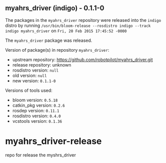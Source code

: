 ## myahrs_driver (indigo) - 0.1.1-0

The packages in the `myahrs_driver` repository were released into the `indigo` distro by running `/usr/bin/bloom-release --rosdistro indigo --track indigo myahrs_driver` on `Fri, 20 Feb 2015 17:45:52 -0000`

The `myahrs_driver` package was released.

Version of package(s) in repository `myahrs_driver`:
- upstream repository: https://github.com/robotpilot/myahrs_driver.git
- release repository: unknown
- rosdistro version: `null`
- old version: `null`
- new version: `0.1.1-0`

Versions of tools used:
- bloom version: `0.5.18`
- catkin_pkg version: `0.2.6`
- rosdep version: `0.11.1`
- rosdistro version: `0.4.0`
- vcstools version: `0.1.36`


# myahrs_driver-release
repo for release the myshrs_driver

